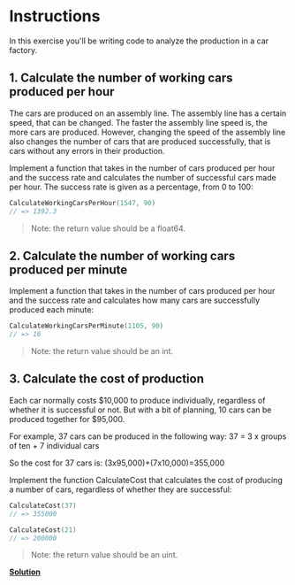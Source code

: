 # Instructions

In this exercise you'll be writing code to analyze the production in a car factory.

## 1. Calculate the number of working cars produced per hour
The cars are produced on an assembly line. The assembly line has a certain speed, that can be changed. The faster the assembly line speed is, the more cars are produced. However, changing the speed of the assembly line also changes the number of cars that are produced successfully, that is cars without any errors in their production.

Implement a function that takes in the number of cars produced per hour and the success rate and calculates the number of successful cars made per hour. The success rate is given as a percentage, from 0 to 100:

```go
CalculateWorkingCarsPerHour(1547, 90)
// => 1392.3
```

> Note: the return value should be a float64.

## 2. Calculate the number of working cars produced per minute
Implement a function that takes in the number of cars produced per hour and the success rate and calculates how many cars are successfully produced each minute:

```go
CalculateWorkingCarsPerMinute(1105, 90)
// => 16
```
> Note: the return value should be an int.

## 3. Calculate the cost of production
Each car normally costs $10,000 to produce individually, regardless of whether it is successful or not. But with a bit of planning, 10 cars can be produced together for $95,000.

For example, 37 cars can be produced in the following way: 37 = 3 x groups of ten + 7 individual cars

So the cost for 37 cars is: (3x95,000)+(7x10,000)=355,000

Implement the function CalculateCost that calculates the cost of producing a number of cars, regardless of whether they are successful:

```go
CalculateCost(37)
// => 355000

CalculateCost(21)
// => 200000
```

> Note: the return value should be an uint.

**[Solution]()**
